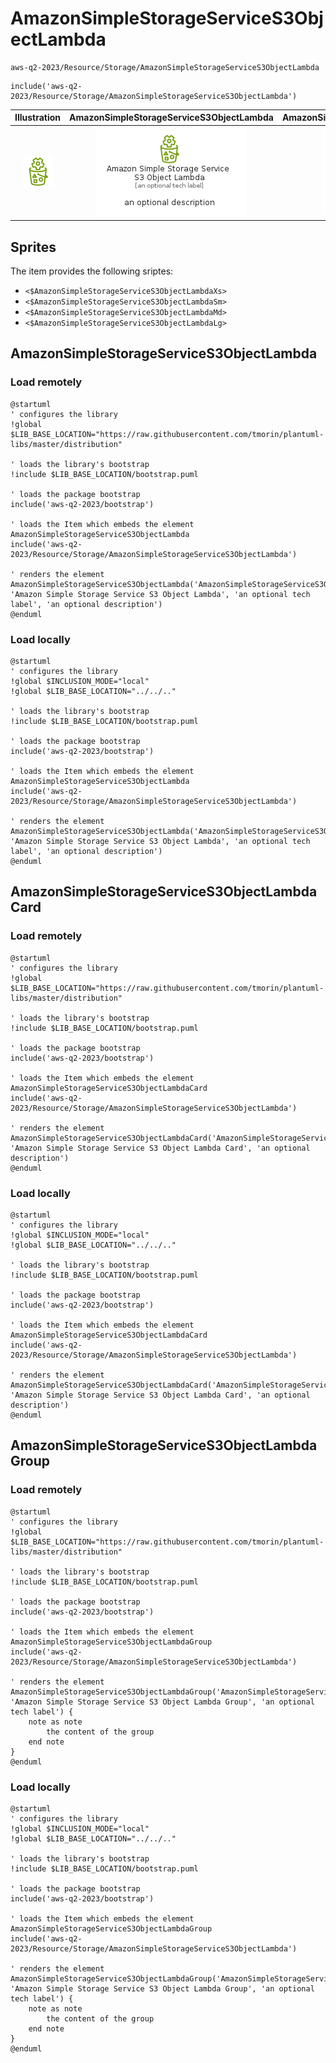 # AmazonSimpleStorageServiceS3ObjectLambda


```text
aws-q2-2023/Resource/Storage/AmazonSimpleStorageServiceS3ObjectLambda
```

```text
include('aws-q2-2023/Resource/Storage/AmazonSimpleStorageServiceS3ObjectLambda')
```



| Illustration | AmazonSimpleStorageServiceS3ObjectLambda | AmazonSimpleStorageServiceS3ObjectLambdaCard | AmazonSimpleStorageServiceS3ObjectLambdaGroup |
| :---: | :---: | :---: | :---: |
| ![illustration for Illustration](../../../aws-q2-2023/Resource/Storage/AmazonSimpleStorageServiceS3ObjectLambda.png) | ![illustration for AmazonSimpleStorageServiceS3ObjectLambda](../../../aws-q2-2023/Resource/Storage/AmazonSimpleStorageServiceS3ObjectLambda.Local.png) | ![illustration for AmazonSimpleStorageServiceS3ObjectLambdaCard](../../../aws-q2-2023/Resource/Storage/AmazonSimpleStorageServiceS3ObjectLambdaCard.Local.png) | ![illustration for AmazonSimpleStorageServiceS3ObjectLambdaGroup](../../../aws-q2-2023/Resource/Storage/AmazonSimpleStorageServiceS3ObjectLambdaGroup.Local.png) |



## Sprites
The item provides the following sriptes:

- `<$AmazonSimpleStorageServiceS3ObjectLambdaXs>`
- `<$AmazonSimpleStorageServiceS3ObjectLambdaSm>`
- `<$AmazonSimpleStorageServiceS3ObjectLambdaMd>`
- `<$AmazonSimpleStorageServiceS3ObjectLambdaLg>`





## AmazonSimpleStorageServiceS3ObjectLambda

### Load remotely
```plantuml
@startuml
' configures the library
!global $LIB_BASE_LOCATION="https://raw.githubusercontent.com/tmorin/plantuml-libs/master/distribution"

' loads the library's bootstrap
!include $LIB_BASE_LOCATION/bootstrap.puml

' loads the package bootstrap
include('aws-q2-2023/bootstrap')

' loads the Item which embeds the element AmazonSimpleStorageServiceS3ObjectLambda
include('aws-q2-2023/Resource/Storage/AmazonSimpleStorageServiceS3ObjectLambda')

' renders the element
AmazonSimpleStorageServiceS3ObjectLambda('AmazonSimpleStorageServiceS3ObjectLambda', 'Amazon Simple Storage Service S3 Object Lambda', 'an optional tech label', 'an optional description')
@enduml
```

### Load locally
```plantuml
@startuml
' configures the library
!global $INCLUSION_MODE="local"
!global $LIB_BASE_LOCATION="../../.."

' loads the library's bootstrap
!include $LIB_BASE_LOCATION/bootstrap.puml

' loads the package bootstrap
include('aws-q2-2023/bootstrap')

' loads the Item which embeds the element AmazonSimpleStorageServiceS3ObjectLambda
include('aws-q2-2023/Resource/Storage/AmazonSimpleStorageServiceS3ObjectLambda')

' renders the element
AmazonSimpleStorageServiceS3ObjectLambda('AmazonSimpleStorageServiceS3ObjectLambda', 'Amazon Simple Storage Service S3 Object Lambda', 'an optional tech label', 'an optional description')
@enduml
```

## AmazonSimpleStorageServiceS3ObjectLambdaCard

### Load remotely
```plantuml
@startuml
' configures the library
!global $LIB_BASE_LOCATION="https://raw.githubusercontent.com/tmorin/plantuml-libs/master/distribution"

' loads the library's bootstrap
!include $LIB_BASE_LOCATION/bootstrap.puml

' loads the package bootstrap
include('aws-q2-2023/bootstrap')

' loads the Item which embeds the element AmazonSimpleStorageServiceS3ObjectLambdaCard
include('aws-q2-2023/Resource/Storage/AmazonSimpleStorageServiceS3ObjectLambda')

' renders the element
AmazonSimpleStorageServiceS3ObjectLambdaCard('AmazonSimpleStorageServiceS3ObjectLambdaCard', 'Amazon Simple Storage Service S3 Object Lambda Card', 'an optional description')
@enduml
```

### Load locally
```plantuml
@startuml
' configures the library
!global $INCLUSION_MODE="local"
!global $LIB_BASE_LOCATION="../../.."

' loads the library's bootstrap
!include $LIB_BASE_LOCATION/bootstrap.puml

' loads the package bootstrap
include('aws-q2-2023/bootstrap')

' loads the Item which embeds the element AmazonSimpleStorageServiceS3ObjectLambdaCard
include('aws-q2-2023/Resource/Storage/AmazonSimpleStorageServiceS3ObjectLambda')

' renders the element
AmazonSimpleStorageServiceS3ObjectLambdaCard('AmazonSimpleStorageServiceS3ObjectLambdaCard', 'Amazon Simple Storage Service S3 Object Lambda Card', 'an optional description')
@enduml
```

## AmazonSimpleStorageServiceS3ObjectLambdaGroup

### Load remotely
```plantuml
@startuml
' configures the library
!global $LIB_BASE_LOCATION="https://raw.githubusercontent.com/tmorin/plantuml-libs/master/distribution"

' loads the library's bootstrap
!include $LIB_BASE_LOCATION/bootstrap.puml

' loads the package bootstrap
include('aws-q2-2023/bootstrap')

' loads the Item which embeds the element AmazonSimpleStorageServiceS3ObjectLambdaGroup
include('aws-q2-2023/Resource/Storage/AmazonSimpleStorageServiceS3ObjectLambda')

' renders the element
AmazonSimpleStorageServiceS3ObjectLambdaGroup('AmazonSimpleStorageServiceS3ObjectLambdaGroup', 'Amazon Simple Storage Service S3 Object Lambda Group', 'an optional tech label') {
    note as note
        the content of the group
    end note
}
@enduml
```

### Load locally
```plantuml
@startuml
' configures the library
!global $INCLUSION_MODE="local"
!global $LIB_BASE_LOCATION="../../.."

' loads the library's bootstrap
!include $LIB_BASE_LOCATION/bootstrap.puml

' loads the package bootstrap
include('aws-q2-2023/bootstrap')

' loads the Item which embeds the element AmazonSimpleStorageServiceS3ObjectLambdaGroup
include('aws-q2-2023/Resource/Storage/AmazonSimpleStorageServiceS3ObjectLambda')

' renders the element
AmazonSimpleStorageServiceS3ObjectLambdaGroup('AmazonSimpleStorageServiceS3ObjectLambdaGroup', 'Amazon Simple Storage Service S3 Object Lambda Group', 'an optional tech label') {
    note as note
        the content of the group
    end note
}
@enduml
```


